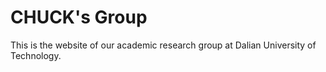 # CHUCK's Group

This is the website of our academic research group at Dalian University of Technology.




